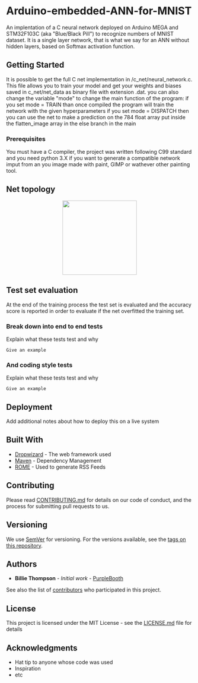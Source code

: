 # Arduino-embedded-ANN-for-MNIST
An implentation of a C neural network deployed on Arduino MEGA and STM32F103C (aka "Blue/Black Pill") to recognize numbers of MNIST dataset. It is a single layer network, that is what we say for an ANN without hidden layers, based on Softmax activation function.

## Getting Started

It is possible to get the full C net implementation in /c_net/neural_network.c. This file allows you to train your model and get your weights and biases saved in c_net/net_data as binary file with extension .dat. you can also change the variable "mode" to change the main function of the program:
  if you set mode = TRAIN than once compiled the program will train the network with the given hyperparameters
  if you set mode = DISPATCH then you can use the net to make a prediction on the 784 float array put inside the flatten_image array in the else branch in the main 

### Prerequisites

You must have a C compiler, the project was written following C99 standard and you need python 3.X if you want to generate a compatible network imput from an you image made with paint, GIMP or wathever other painting tool.

## Net topology 
<p align="center">
  <img width="200" height="200" src="https://www.filepicker.io/api/file/yqw897JzTdaXecwh7cj0?policy=eyJoYW5kbGUiOiJ5cXc4OTdKelRkYVhlY3doN2NqMCIsImV4cGlyeSI6MTU4OTI4MDU2OSwiY2FsbCI6WyJyZWFkIl19&signature=1c75e8bb8b2b92f80240ea692a5f7b5676f68033bc1dcb489b53b50a2545306c">
</p>



## Test set evaluation 

At the end of the training process the test set is evaluated and the accuracy score is reported in order to evaluate if the net overfitted the training set.

### Break down into end to end tests

Explain what these tests test and why

```
Give an example
```

### And coding style tests

Explain what these tests test and why

```
Give an example
```

## Deployment

Add additional notes about how to deploy this on a live system

## Built With

* [Dropwizard](http://www.dropwizard.io/1.0.2/docs/) - The web framework used
* [Maven](https://maven.apache.org/) - Dependency Management
* [ROME](https://rometools.github.io/rome/) - Used to generate RSS Feeds

## Contributing

Please read [CONTRIBUTING.md](https://gist.github.com/PurpleBooth/b24679402957c63ec426) for details on our code of conduct, and the process for submitting pull requests to us.

## Versioning

We use [SemVer](http://semver.org/) for versioning. For the versions available, see the [tags on this repository](https://github.com/your/project/tags). 

## Authors

* **Billie Thompson** - *Initial work* - [PurpleBooth](https://github.com/PurpleBooth)

See also the list of [contributors](https://github.com/your/project/contributors) who participated in this project.

## License

This project is licensed under the MIT License - see the [LICENSE.md](LICENSE.md) file for details

## Acknowledgments

* Hat tip to anyone whose code was used
* Inspiration
* etc
